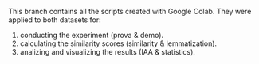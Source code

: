 This branch contains all the scripts created with Google Colab. They were applied to both datasets for:

1) conducting the experiment (prova & demo).
2) calculating the similarity scores (similarity & lemmatization).
3) analizing and visualizing the results (IAA & statistics).
